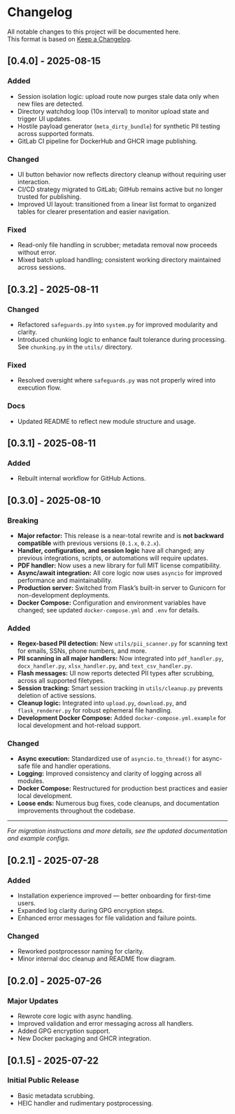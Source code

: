 # Changelog

All notable changes to this project will be documented here.  
This format is based on [Keep a Changelog](https://keepachangelog.com/en/1.0.0/).

## [0.4.0] - 2025-08-15

### Added
- Session isolation logic: upload route now purges stale data only when new files are detected.
- Directory watchdog loop (10s interval) to monitor upload state and trigger UI updates.
- Hostile payload generator (`meta_dirty_bundle`) for synthetic PII testing across supported formats.
- GitLab CI pipeline for DockerHub and GHCR image publishing.

### Changed
- UI button behavior now reflects directory cleanup without requiring user interaction.
- CI/CD strategy migrated to GitLab; GitHub remains active but no longer trusted for publishing.
- Improved UI layout: transitioned from a linear list format to organized tables for clearer presentation and easier navigation.

### Fixed
- Read-only file handling in scrubber; metadata removal now proceeds without error.
- Mixed batch upload handling; consistent working directory maintained across sessions.

## [0.3.2] - 2025-08-11

### Changed
- Refactored `safeguards.py` into `system.py` for improved modularity and clarity.
- Introduced chunking logic to enhance fault tolerance during processing. See `chunking.py` in the `utils/` directory.

### Fixed
- Resolved oversight where `safeguards.py` was not properly wired into execution flow.

### Docs
- Updated README to reflect new module structure and usage.

## [0.3.1] - 2025-08-11

### Added
- Rebuilt internal workflow for GitHub Actions.

## [0.3.0] - 2025-08-10

### Breaking
- **Major refactor:** This release is a near-total rewrite and is **not backward compatible** with previous versions (`0.1.x`, `0.2.x`).
- **Handler, configuration, and session logic** have all changed; any previous integrations, scripts, or automations will require updates.
- **PDF handler:** Now uses a new library for full MIT license compatibility.
- **Async/await integration:** All core logic now uses `asyncio` for improved performance and maintainability.
- **Production server:** Switched from Flask’s built-in server to Gunicorn for non-development deployments.
- **Docker Compose:** Configuration and environment variables have changed; see updated `docker-compose.yml` and `.env` for details.

### Added
- **Regex-based PII detection:** New `utils/pii_scanner.py` for scanning text for emails, SSNs, phone numbers, and more.
- **PII scanning in all major handlers:** Now integrated into `pdf_handler.py`, `docx_handler.py`, `xlsx_handler.py`, and `text_csv_handler.py`.
- **Flash messages:** UI now reports detected PII types after scrubbing, across all supported filetypes.
- **Session tracking:** Smart session tracking in `utils/cleanup.py` prevents deletion of active sessions.
- **Cleanup logic:** Integrated into `upload.py`, `download.py`, and `flask_renderer.py` for robust ephemeral file handling.
- **Development Docker Compose:** Added `docker-compose.yml.example` for local development and hot-reload support.

### Changed
- **Async execution:** Standardized use of `asyncio.to_thread()` for async-safe file and handler operations.
- **Logging:** Improved consistency and clarity of logging across all modules.
- **Docker Compose:** Restructured for production best practices and easier local development.
- **Loose ends:** Numerous bug fixes, code cleanups, and documentation improvements throughout the codebase.

---

*For migration instructions and more details, see the updated documentation and example configs.*

## [0.2.1] - 2025-07-28

### Added
- Installation experience improved — better onboarding for first-time users.
- Expanded log clarity during GPG encryption steps.
- Enhanced error messages for file validation and failure points.

### Changed
- Reworked postprocessor naming for clarity.
- Minor internal doc cleanup and README flow diagram.

## [0.2.0] - 2025-07-26

### Major Updates
- Rewrote core logic with async handling.
- Improved validation and error messaging across all handlers.
- Added GPG encryption support.
- New Docker packaging and GHCR integration.

## [0.1.5] - 2025-07-22

### Initial Public Release
- Basic metadata scrubbing.
- HEIC handler and rudimentary postprocessing.
